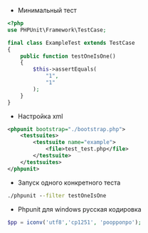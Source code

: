 * Минимальный тест
```php
<?php
use PHPUnit\Framework\TestCase;

final class ExampleTest extends TestCase
{
    public function testOneIsOne()
    {
        $this->assertEquals(
            "1",
            "1"
        );
    }
}
```
* Настройка xml
```xml
<phpunit bootstrap="./bootstrap.php">
    <testsuites>
        <testsuite name="example">
            <file>test_test.php</file>
        </testsuite>
    </testsuites>
</phpunit>
```
* Запуск одного конкретного теста
```cmd
./phpunit --filter testOneIsOne
```
* Phpunit для windows русская кодировка
```php
$pp = iconv('utf8','cp1251', 'роорропро');
```
